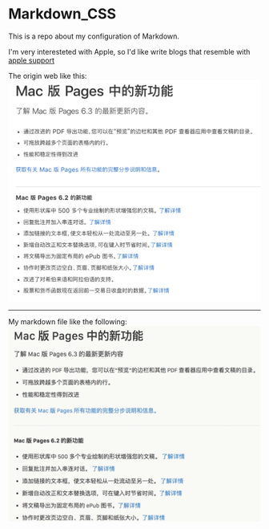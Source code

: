 # Markdown_CSS

This is a repo about my configuration of Markdown.

I'm very interesteted with Apple, so I'd like write blogs that resemble with [apple support][1]

The origin web like this:
![原始图片][2]

---


My markdown file like the following:
![markdown][3]





[1]: https://support.apple.com/contact
[2]: https://github.com/Adaxry/Markdown_CSS/blob/master/pic/origin_pic.png
[3]: https://github.com/Adaxry/Markdown_CSS/blob/master/pic/my_markdown_pic.png


  
